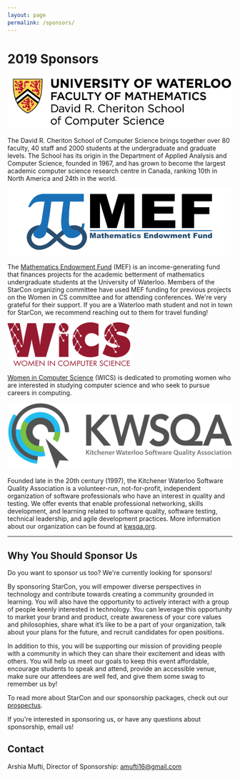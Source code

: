 ```yaml
---
layout: page
permalink: /sponsors/
---
```


<div class="pretty-links">

# 2019 Sponsors

![](/assets/img/sponsors/scs.png)

The David R. Cheriton School of Computer Science brings together over 80 faculty, 40 staff and 2000 students at the undergraduate and graduate levels. The School has its origin in the Department of Applied Analysis and Computer Science, founded in 1967, and has grown to become the largest academic computer science research centre in Canada, ranking 10th in North America and 24th in the world.

![](/assets/img/sponsors/MEF.png)

The [Mathematics Endowment Fund](https://uwaterloo.ca/math-endowment-fund/about) (MEF) is an income-generating fund that finances projects for the academic betterment of mathematics undergraduate students at the University of Waterloo. Members of the StarCon organizing committee have used MEF funding for previous projects on the Women in CS committee and for attending conferences. We're very grateful for their support. If you are a Waterloo math student and not in town for StarCon, we recommend reaching out to them for travel funding!

![](/assets/img/sponsors/wics.png)

[Women in Computer Science](https://cs.uwaterloo.ca/wics) (WICS) is dedicated to promoting women who are interested in studying computer science and who seek to pursue careers in computing.

![](/assets/img/sponsors/kwsqa.png)

Founded late in the 20th century (1997), the Kitchener Waterloo Software Quality Association is a volunteer-run, not-for-profit, independent organization of software professionals who have an interest in quality and testing. We offer events that enable professional networking, skills development, and learning related to software quality, software testing, technical leadership, and agile development practices. More information about our organization can be found at [kwsqa.org](https://kwsqa.org).

<hr>

## Why You Should Sponsor Us

Do you want to sponsor us too? We're currently looking for sponsors!

By sponsoring StarCon, you will empower diverse perspectives in technology and contribute towards creating a community grounded in learning. You will also have the opportunity to actively interact with a group of people keenly interested in technology. You can leverage this opportunity to market your brand and product, create awareness of your core values and philosophies, share what it’s like to be a part of your organization, talk about your plans for the future, and recruit candidates for open positions.

In addition to this, you will be supporting our mission of providing people with a community in which they can share their excitement and ideas with others. You will help us meet our goals to keep this event affordable, encourage students to speak and attend, provide an accessible venue, make sure our attendees are well fed, and give them some swag to remember us by!

To read more about StarCon and our sponsorship packages, check out our [prospectus](/prospectus).

If you're interested in sponsoring us, or have any questions about sponsorship,
email us!

## Contact

Arshia Mufti, Director of Sponsorship:
[amufti16@gmail.com](mailto:amufti16@gmail.com)

</div>

